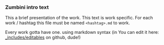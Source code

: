 ### Zumbini intro text

This a brief presentation of the work. This text is work specific. For each work / hashtag this file must be named `<hashtag>.md` to work.

Every work gotta have one. using markdown syntax (in You can edit it  here: [_includes/editables](https://github.com/toybreaker/binocle/tree/gh-pages/_includes/editables) on github, dude!)
